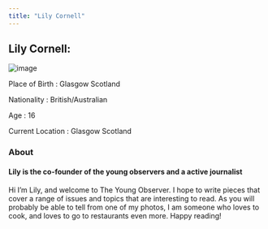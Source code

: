 ```yaml
---
title: "Lily Cornell"
---
```

## Lily Cornell:

![image](../../img/Lily-Cornell.png)

Place of Birth    : Glasgow Scotland

Nationality       : British/Australian

Age               : 16

Current Location  : Glasgow Scotland



### About



#### Lily is the co-founder of the young observers and a active journalist



Hi I’m Lily, and welcome to The Young Observer. I hope to write pieces that cover a range of issues and topics that are interesting to read. As you will probably be able to tell from one of my photos, I am someone who loves to cook, and loves to go to restaurants even more. Happy reading!